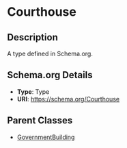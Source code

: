 # Courthouse

## Description
A type defined in Schema.org.

## Schema.org Details
- **Type**: Type
- **URI**: https://schema.org/Courthouse

## Parent Classes
- [GovernmentBuilding](../GovernmentBuilding.md)

